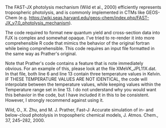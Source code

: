 The FAST-JX photolysis mechanism (Wild et al., 2000) efficiently represents tropospheric photolysis, and is commonly implemented in CTMs like GEOS-Chem (e.g. https://wiki.seas.harvard.edu/geos-chem/index.php/FAST-JX_v7.0_photolysis_mechanism).

The code required to format new quantum yield and cross-section data into FJX is complex and somewhat opaque. I've tried to re-render it into more comprehensible R code that mimics the behavior of the original fortran while being comprehensible. This code requires an input file formatted in the same way as Prather's original.

Note that Prather's code contains a feature that is note immediately obvious. For an example of this, please look at the file XMeVK_JPL11X.dat. In that file, both line 6 and line 13 contain three temperature values in Kelvin. IF THESE TEMPERATURE VALUES ARE NOT IDENTICAL, the code will interpolate between the temperature values, while keeping values within the Temperature range set in line 13. I do not understand why you would want this behavior in the code, but I have included it in this to be consistent. However, I strongly recommend against using it. 

Wild, O., X. Zhu, and M. J. Prather, Fast-J: Accurate simulation of in- and below-cloud photolysis in tropospheric chemical models, J. Atmos. Chem., 37, 245–282, 2000.
